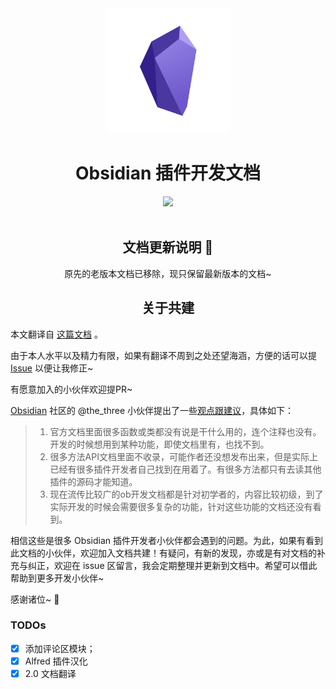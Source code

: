 <!--
 * @Author: luhaifeng666 youzui@hotmail.com
 * @Date: 2022-03-28 21:10:00
 * @LastEditors: haifeng.lu
 * @LastEditTime: 2023-04-03 11:11:49
 * @Description: 
-->
<div align="center">

<img src="./docs/.vuepress/public/images/logo.webp" width="200" />

</div>

<h1 align="center">Obsidian 插件开发文档</h1>

<div align="center">

<img src="https://img.shields.io/badge/VitePress-%5E1.0.0--alpha.43-brightgreen" />

</div>

<br/>

<h2 align="center">文档更新说明 📢</h2>

<p align="center">原先的老版本文档已移除，现只保留最新版本的文档~</p>

<h2 align="center">关于共建</h2>

<p align="center">

本文翻译自 [这篇文档](https://marcus.se.net/obsidian-plugin-docs) 。

由于本人水平以及精力有限，如果有翻译不周到之处还望海涵，方便的话可以提 [Issue](https://github.com/luhaifeng666/obsidian-plugin-docs-zh/issues) 以便让我修正~

有愿意加入的小伙伴欢迎提PR~

[Obsidian](https://forum-zh.obsidian.md/) 社区的 @the_three 小伙伴提出了一些[观点跟建议](https://forum-zh.obsidian.md/t/topic/7824/2?u=酱豆腐精)，具体如下：

</p>

> 1. 官方文档里面很多函数或类都没有说是干什么用的，连个注释也没有。开发的时候想用到某种功能，即使文档里有，也找不到。
> 2. 很多方法API文档里面不收录，可能作者还没想发布出来，但是实际上已经有很多插件开发者自己找到在用着了。有很多方法都只有去读其他插件的源码才能知道。
> 3. 现在流传比较广的ob开发文档都是针对初学者的，内容比较初级，到了实际开发的时候会需要很多复杂的功能，针对这些功能的文档还没有看到。

<p align="center">

相信这些是很多 Obsidian 插件开发者小伙伴都会遇到的问题。为此，如果有看到此文档的小伙伴，欢迎加入文档共建！有疑问，有新的发现，亦或是有对文档的补充与纠正，欢迎在 issue 区留言，我会定期整理并更新到文档中。希望可以借此帮助到更多开发小伙伴~ 

感谢诸位~ 🫶

</p>

### TODOs

- [x] 添加评论区模块；
- [x] Alfred 插件汉化
- [x] 2.0 文档翻译
